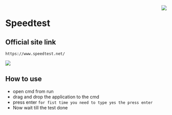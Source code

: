 <img src="https://cdn.discordapp.com/attachments/863056311569481729/863483565329350666/circle-cropped.png" align="right">

# Speedtest

## Official site link
```
https://www.speedtest.net/
```
<img src="https://raw.githubusercontent.com/yokina-dev/speedtest/main/speed-test.gif">

## How to use 
- open cmd from run
- drag and drop the application to the cmd
- press enter `for fist time you need to type yes the press enter`
- Now wait till the test done
